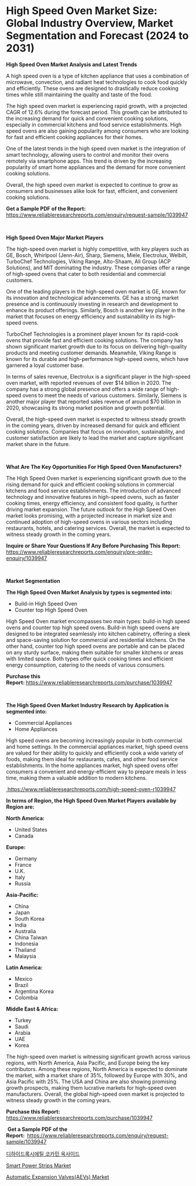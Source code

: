 <p><h1>High Speed Oven Market Size: Global Industry Overview, Market Segmentation and Forecast (2024 to 2031)</h1></p><p><strong>High Speed Oven Market Analysis and Latest Trends</strong></p>
<p><p>A high speed oven is a type of kitchen appliance that uses a combination of microwave, convection, and radiant heat technologies to cook food quickly and efficiently. These ovens are designed to drastically reduce cooking times while still maintaining the quality and taste of the food.</p><p>The high speed oven market is experiencing rapid growth, with a projected CAGR of 12.6% during the forecast period. This growth can be attributed to the increasing demand for quick and convenient cooking solutions, especially in commercial kitchens and food service establishments. High speed ovens are also gaining popularity among consumers who are looking for fast and efficient cooking appliances for their homes.</p><p>One of the latest trends in the high speed oven market is the integration of smart technology, allowing users to control and monitor their ovens remotely via smartphone apps. This trend is driven by the increasing popularity of smart home appliances and the demand for more convenient cooking solutions.</p><p>Overall, the high speed oven market is expected to continue to grow as consumers and businesses alike look for fast, efficient, and convenient cooking solutions.</p></p>
<p><strong>Get a Sample PDF of the Report:&nbsp;</strong> <a href="https://www.reliableresearchreports.com/enquiry/request-sample/1039947">https://www.reliableresearchreports.com/enquiry/request-sample/1039947</a></p>
<p>&nbsp;</p>
<p><strong>High Speed Oven Major Market Players</strong></p>
<p><p>The high-speed oven market is highly competitive, with key players such as GE, Bosch, Whirlpool (Jenn-Air), Sharp, Siemens, Miele, Electrolux, Welbilt, TurboChef Technologies, Viking Range, Alto-Shaam, Ali Group (ACP Solutions), and MIT dominating the industry. These companies offer a range of high-speed ovens that cater to both residential and commercial customers.</p><p>One of the leading players in the high-speed oven market is GE, known for its innovation and technological advancements. GE has a strong market presence and is continuously investing in research and development to enhance its product offerings. Similarly, Bosch is another key player in the market that focuses on energy efficiency and sustainability in its high-speed ovens.</p><p>TurboChef Technologies is a prominent player known for its rapid-cook ovens that provide fast and efficient cooking solutions. The company has shown significant market growth due to its focus on delivering high-quality products and meeting customer demands. Meanwhile, Viking Range is known for its durable and high-performance high-speed ovens, which have garnered a loyal customer base.</p><p>In terms of sales revenue, Electrolux is a significant player in the high-speed oven market, with reported revenues of over $14 billion in 2020. The company has a strong global presence and offers a wide range of high-speed ovens to meet the needs of various customers. Similarly, Siemens is another major player that reported sales revenue of around $70 billion in 2020, showcasing its strong market position and growth potential.</p><p>Overall, the high-speed oven market is expected to witness steady growth in the coming years, driven by increased demand for quick and efficient cooking solutions. Companies that focus on innovation, sustainability, and customer satisfaction are likely to lead the market and capture significant market share in the future.</p></p>
<p>&nbsp;</p>
<p><strong>What Are The Key Opportunities For High Speed Oven Manufacturers?</strong></p>
<p><p>The High Speed Oven market is experiencing significant growth due to the rising demand for quick and efficient cooking solutions in commercial kitchens and food service establishments. The introduction of advanced technology and innovative features in high-speed ovens, such as faster cooking times, energy efficiency, and consistent food quality, is further driving market expansion. The future outlook for the High Speed Oven market looks promising, with a projected increase in market size and continued adoption of high-speed ovens in various sectors including restaurants, hotels, and catering services. Overall, the market is expected to witness steady growth in the coming years.</p></p>
<p><strong>Inquire or Share Your Questions If Any Before Purchasing This Report:</strong> <a href="https://www.reliableresearchreports.com/enquiry/pre-order-enquiry/1039947">https://www.reliableresearchreports.com/enquiry/pre-order-enquiry/1039947</a></p>
<p>&nbsp;</p>
<p><strong>Market Segmentation</strong></p>
<p><strong>The High Speed Oven Market Analysis by types is segmented into:</strong></p>
<p><ul><li>Build-in High Speed Oven</li><li>Counter top High Speed Oven</li></ul></p>
<p><p>High Speed Oven market encompasses two main types: build-in high speed ovens and counter top high speed ovens. Build-in high speed ovens are designed to be integrated seamlessly into kitchen cabinetry, offering a sleek and space-saving solution for commercial and residential kitchens. On the other hand, counter top high speed ovens are portable and can be placed on any sturdy surface, making them suitable for smaller kitchens or areas with limited space. Both types offer quick cooking times and efficient energy consumption, catering to the needs of various consumers.</p></p>
<p><strong>Purchase this Report:&nbsp;</strong><a href="https://www.reliableresearchreports.com/purchase/1039947">https://www.reliableresearchreports.com/purchase/1039947</a></p>
<p>&nbsp;</p>
<p><strong>The High Speed Oven Market Industry Research by Application is segmented into:</strong></p>
<p><ul><li>Commercial Appliances</li><li>Home Appliances</li></ul></p>
<p><p>High speed ovens are becoming increasingly popular in both commercial and home settings. In the commercial appliances market, high speed ovens are valued for their ability to quickly and efficiently cook a wide variety of foods, making them ideal for restaurants, cafes, and other food service establishments. In the home appliances market, high speed ovens offer consumers a convenient and energy-efficient way to prepare meals in less time, making them a valuable addition to modern kitchens.</p></p>
<p><a href="https://www.reliableresearchreports.com/high-speed-oven-r1039947">&nbsp;https://www.reliableresearchreports.com/high-speed-oven-r1039947</a></p>
<p><strong>In terms of Region, the High Speed Oven Market Players available by Region are:</strong></p>
<p>
    <p> <strong> North America: </strong>
        <ul>
            <li>United States</li>
            <li>Canada</li>
        </ul>
        </p> 
    <p> <strong> Europe: </strong>
        <ul>
            <li>Germany</li>
            <li>France</li>
            <li>U.K.</li>
            <li>Italy</li>
            <li>Russia</li>
        </ul>
        </p> 
    <p> <strong> Asia-Pacific: </strong>
        <ul>
            <li>China</li>
            <li>Japan</li>
            <li>South Korea</li>
            <li>India</li>
            <li>Australia</li>
            <li>China Taiwan</li>
            <li>Indonesia</li>
            <li>Thailand</li>
            <li>Malaysia</li>
        </ul>
        </p> 
    <p> <strong> Latin America: </strong>
        <ul>
            <li>Mexico</li>
            <li>Brazil</li>
            <li>Argentina Korea</li>
            <li>Colombia</li>
        </ul>
        </p> 
    <p> <strong> Middle East & Africa: </strong>
        <ul>
            <li>Turkey</li>
            <li>Saudi</li>
            <li>Arabia</li>
            <li>UAE</li>
            <li>Korea</li>
        </ul>
    </p>
    </p>
<p><p>The high-speed oven market is witnessing significant growth across various regions, with North America, Asia Pacific, and Europe being the key contributors. Among these regions, North America is expected to dominate the market, with a market share of 35%, followed by Europe with 30%, and Asia Pacific with 25%. The USA and China are also showing promising growth prospects, making them lucrative markets for high-speed oven manufacturers. Overall, the global high-speed oven market is projected to witness steady growth in the coming years.</p></p>
<p><strong>Purchase this Report: </strong><a href="https://www.reliableresearchreports.com/purchase/1039947">https://www.reliableresearchreports.com/purchase/1039947</a></p>
<p>&nbsp;<strong>Get a Sample PDF of the Report:&nbsp;&nbsp;</strong><a href="https://www.reliableresearchreports.com/enquiry/request-sample/1039947">https://www.reliableresearchreports.com/enquiry/request-sample/1039947</a></p>
<p><strong></strong></p>
<p><p><a href="https://medium.com/@leonidasalazar756/2024-2031-%EA%B8%B0%EA%B0%84%EC%9D%84-%EC%98%88%EC%B8%A1%ED%95%98%EB%8A%94-%EB%94%94%ED%95%98%EC%9D%B4%EB%93%9C%EB%A1%9D%EC%8B%9C%EC%97%90%ED%8B%B8-%EC%BD%94%EC%B9%B4%EB%AF%BC-%EC%98%A5%EC%82%AC%EC%9D%B4%EB%93%9C-%EC%8B%9C%EC%9E%A5-%EB%8F%99%ED%96%A5%EA%B3%BC-%EC%8B%9C%EC%9E%A5-%EB%B6%84%EC%84%9D-e1c369fa7fc6">디하이드록시에틸 코카민 옥사이드</a></p><p><a href="https://www.linkedin.com/pulse/smart-power-strips-market-research-report-forecasted-period-2i3me?trackingId=X%2Ft7VcAsCWNu%2FIGwxRzzJQ%3D%3D">Smart Power Strips Market</a></p><p><a href="https://www.linkedin.com/pulse/automatic-expansion-valvesaevs-market-analysis-size-global-nqz9e?trackingId=u83j6RCXxLjp4v19%2BUA13w%3D%3D">Automatic Expansion Valves(AEVs) Market</a></p></p>